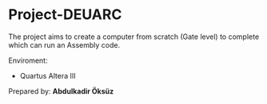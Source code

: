 # Project-DEUARC
The project aims to create a computer from scratch (Gate level) to complete which can run an Assembly code.

Enviroment:
- Quartus Altera III

Prepared by: __Abdulkadir Öksüz__
